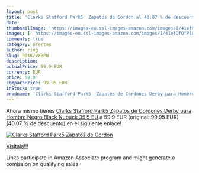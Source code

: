 ```yaml
---
layout: post
title: 'Clarks Stafford Park5  Zapatos de Cordon al 40.07 % de descuento'
date: 
thumbnailImage: 'https://images-eu.ssl-images-amazon.com/images/I/41efQfQfPlL._SL200_.jpg'
images: [ 'https://images-eu.ssl-images-amazon.com/images/I/41efQfQfPlL._SL200_.jpg' ]
comments: true
category: ofertas
author: ring
slug: B01KZVX8PW
description:
actualPrice: 59.9 EUR
currency: EUR
price: 59.9
comparePrice: 99.95 EUR
inStock: true
prodname: 'Clarks Stafford Park5  Zapatos de Cordones Derby para Hombre  Negro  Black Nubuck   39.5 EU'
---
```


Ahora mismo tienes [Clarks Stafford Park5  Zapatos de Cordones Derby para Hombre  Negro  Black Nubuck   39.5 EU](https://www.amazon.es/dp/B01KZVX8PW/?tag=tolees-21) a 59.9 EUR (original: 99.95 EUR) (40.07 %  de descuento) en el siguiente enlace!

[![Clarks Stafford Park5  Zapatos de Cordon](https://images-eu.ssl-images-amazon.com/images/I/41efQfQfPlL._SL200_.jpg)](https://www.amazon.es/dp/B01KZVX8PW/?tag=tolees-21)

[Visítala!!!](https://www.amazon.es/dp/B01KZVX8PW/?tag=tolees-21)

Links participate in Amazon Associate program and might generate a comission on qualifying sales

